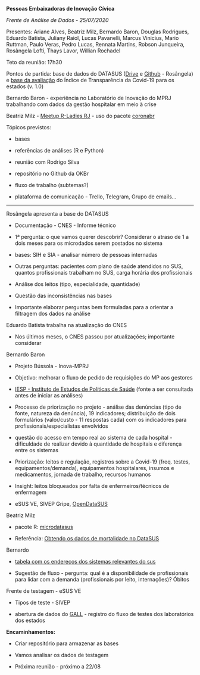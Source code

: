 **Pessoas Embaixadoras de Inovação Cívica**

*Frente de Análise de Dados  - 25/07/2020*
  
Presentes: Ariane Alves, Beatriz Milz, Bernardo Baron, Douglas Rodrigues, Eduardo Batista, Juliany Raiol, Lucas Pavanelli, Marcus Vinicius, Mario Ruttman, Paulo Veras, Pedro Lucas, Rennata Martins, Robson Junqueira, Rosângela Lofti, Thays Lavor, Willian Rochadel

  

Teto da reunião: 17h30

  

Pontos de partida: base de dados do DATASUS ([Drive](https://drive.google.com/drive/folders/1pfdjvcMqjHTjcKOH_jtqxGaBLYYEavdk) e [Github](https://github.com/Rosangelafl/embaixadoras_inovacao_SUS) - Rosângela) e [base da avaliação](https://docs.google.com/spreadsheets/d/18z8H9sR13HDQ007kCKJRJ_Y9gNCacjHRPW9j28aRlUk/edit#gid=1026035751) do Índice de Transparência da Covid-19 para os estados (v. 1.0)

  

Bernardo Baron - experiência no Laboratório de Inovação do MPRJ trabalhando com dados da gestão hospitalar em meio à crise

  

Beatriz Milz - [Meetup R-Ladies RJ](https://www.youtube.com/watch?v=4nfIbiS1Huw&feature=youtu.be&t=2427) - uso do pacote [coronabr](https://github.com/liibre/coronabr)

  

Tópicos previstos:

-   bases
    
-   referências de análises (R e Python)
    
-   reunião com Rodrigo Silva
    
-   repositório no Github da OKBr
    
-   fluxo de trabalho (subtemas?)
    
-   plataforma de comunicação - Trello, Telegram, Grupo de emails…  

_____________________________________________________________

  

Rosângela apresenta a base do DATASUS

-   Documentação - CNES - Informe técnico
    
-   1ª pergunta: o que vamos querer descobrir? Considerar o atraso de 1 a dois meses para os microdados serem postados no sistema
    
-   bases: SIH e SIA - analisar número de pessoas internadas
    
-   Outras perguntas: pacientes com plano de saúde atendidos no SUS, quantos profissionais trabalham no SUS, carga horária dos profissionais
    
-   Análise dos leitos (tipo, especialidade, quantidade)
    
-   Questão das inconsistências nas bases
    
-   Importante elaborar perguntas bem formuladas para a orientar a filtragem dos dados na análise   

  

Eduardo Batista trabalha na atualização do CNES

-   Nos últimos meses, o CNES passou por atualizações; importante considerar
    

  

Bernardo Baron

-   Projeto Bússola - Inova-MPRJ
    
-   Objetivo: melhorar o fluxo de pedido de requisições do MP aos gestores
    
-   [IESP - Instituto de Estudos de Políticas de Saúde](https://ieps.org.br/pesquisa/notas-tecnicas/) (fonte a ser consultada antes de iniciar as análises)
    
-   Processo de priorização no projeto - análise das denúncias (tipo de fonte, natureza da denúncia), 19 indicadores; distribuição de dois formulários (valor/custo - 11 respostas cada) com os indicadores para profissionais/especialistas envolvidos
    
-   questão do acesso em tempo real ao sistema de cada hospital - dificuldade de realizar devido à quantidade de hospitais e diferença entre os sistemas
    
-   Priorização: leitos e regulação, registros sobre a Covid-19 (freq. testes, equipamentos/demanda), equipamentos hospitalares, insumos e medicamentos, jornada de trabalho, recursos humanos
    

-   Insight: leitos bloqueados por falta de enfermeiros/técnicos de enfermagem
    

- eSUS VE, SIVEP Gripe, [OpenDataSUS](https://opendatasus.saude.gov.br/dataset)

  

Beatriz Milz

-   pacote R: [microdatasus](https://github.com/rfsaldanha/microdatasus)
    
-   Referência: [Obtendo os dados de mortalidade no DataSUS](https://datathon-rladies-sp-2020.netlify.app/datasus.html)
    

  

Bernardo

-   [tabela com os endereços dos sistemas relevantes do sus](https://onedrive.live.com/view.aspx?resid=1FC35A05916515C6!610&ithint=file%2cdocx&authkey=!AHJxPx3a6SrbhPM)
    

-   Sugestão de fluxo - pergunta: qual é a disponibilidade de profissionais para lidar com a demanda (profissionais por leito, internações)? Óbitos
    

  

Frente de testagem - eSUS VE

-   Tipos de teste - SIVEP
    
-   abertura de dados do [GALL](http://gal.datasus.gov.br/GALL/index.php?area=01) - registro do fluxo de testes dos laboratórios dos estados   
  

**Encaminhamentos:**

-   Criar repositório para armazenar as bases
    
-   Vamos analisar os dados de testagem
    
-   Próxima reunião - próximo a 22/08
